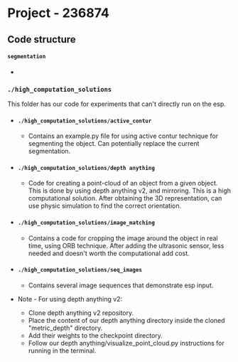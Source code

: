 # Project - 236874


## Code structure
#### `segmentation`
   *

### `./high_computation_solutions`
This folder has our code for experiments that can't directly run on the esp.<br />

* #### `./high_computation_solutions/active_contur`
    * Contains an example.py file for using active contur technique for segmenting the object.
      Can potentially replace the current segmentation.
* #### `./high_computation_solutions/depth anything`
    * Code for creating a point-cloud of an object from a given object.
      This is done by using depth anything v2, and mirroring.
      This is a high computational solution.
      After obtaining the 3D representation, can use physic simulation to find the correct orientation.
* #### `./high_computation_solutions/image_matching`
    * Contains a code for cropping the image around the object in real time, using ORB technique.
      After adding the ultrasonic sensor, less needed and doesn't worth the computational add cost.
* #### `./high_computation_solutions/seq_images`
    * Contains several image sequences that demonstrate esp input.

* Note - For using depth anything v2:
    * Clone depth anything v2 repository.
    * Place the content of our depth anything directory inside the cloned "metric_depth" directory.
    * Add their weights to the checkpoint directory.
    * Follow our depth anything/visualize_point_cloud.py instructions for running in the terminal.
